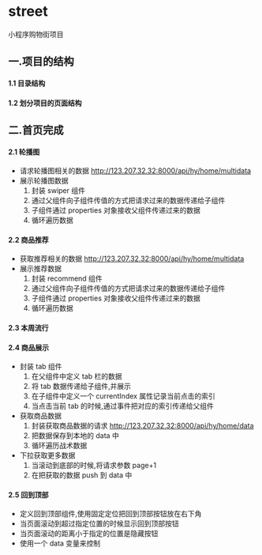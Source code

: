 # street

小程序购物街项目

## 一.项目的结构

#### 1.1 目录结构

#### 1.2 划分项目的页面结构

## 二.首页完成

#### 2.1 轮播图

- 请求轮播图相关的数据 http://123.207.32.32:8000/api/hy/home/multidata
- 展示轮播图数据
  1. 封装 swiper 组件
  2. 通过父组件向子组件传值的方式把请求过来的数据传递给子组件
  3. 子组件通过 properties 对象接收父组件传递过来的数据
  4. 循环遍历数据

#### 2.2 商品推荐

- 获取推荐相关的数据 http://123.207.32.32:8000/api/hy/home/multidata
- 展示推荐数据
  1. 封装 recommend 组件
  2. 通过父组件向子组件传值的方式把请求过来的数据传递给子组件
  3. 子组件通过 properties 对象接收父组件传递过来的数据
  4. 循环遍历数据

#### 2.3 本周流行

#### 2.4 商品展示

- 封装 tab 组件
  1. 在父组件中定义 tab 栏的数据
  2. 将 tab 数据传递给子组件,并展示
  3. 在子组件中定义一个 currentIndex 属性记录当前点击的索引
  4. 当点击当前 tab 的时候,通过事件把对应的索引传递给父组件
- 获取商品数据
  1. 封装获取商品数据的请求 http://123.207.32.32:8000/api/hy/home/data
  2. 把数据保存到本地的 data 中
  3. 循环遍历战术数据
- 下拉获取更多数据
  1. 当滚动到底部的时候,将请求参数 page+1
  2. 在把获取的数据 push 到 data 中

#### 2.5 回到顶部

- 定义回到顶部组件,使用固定定位把回到顶部按钮放在右下角
- 当页面滚动到超过指定位置的时候显示回到顶部按钮
- 当页面滚动的距离小于指定的位置是隐藏按钮
- 使用一个 data 变量来控制
